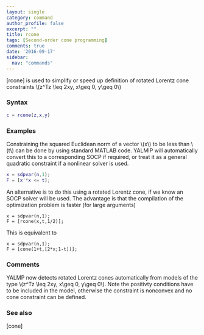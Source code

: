 ```yaml
---
layout: single
category: command
author_profile: false
excerpt: ""
title: rcone
tags: [Second-order cone programming]
comments: true
date: '2016-09-17'
sidebar:
  nav: "commands"
---
```


[rcone] is used to simplify or speed up definition of rotated Lorentz cone constraints \\(z^Tz \leq 2xy, x\geq 0, y\geq 0\\)

### Syntax

````matlab
c = rcone(z,x,y)
````

### Examples

Constraining the squared Euclidean norm of a vector \\(x\\) to be less than \\(t\\) can be done by using standard MATLAB code. YALMIP will automatically convert this to a corresponding SOCP if required, or treat it as a general quadratic constraint if a nonlinear solver is used.

````matlab
x = sdpvar(n,1);
F = [x'*x <= t];
````

An alternative is to do this using a rotated Lorentz cone, if we know an SOCP solver will be used. The advantage is that the compilation of the optimization problem is faster (for large arguments)

````matlabb
x = sdpvar(n,1);
F = [rcone(x,t,1/2)];
````

This is equivalent to 
````matlabb
x = sdpvar(n,1);
F = [cone(1+t,[2*x;1-t])];
````

### Comments

YALMP now detects rotated Lorentz cones automatically from models of the type \\(z^Tz \leq 2xy, x\geq 0, y\geq 0\\). Note the positivty conditions have to be included in the model, otherwise the constraint is nonconvex and no cone constraint can be defined.

### See also
[cone]

